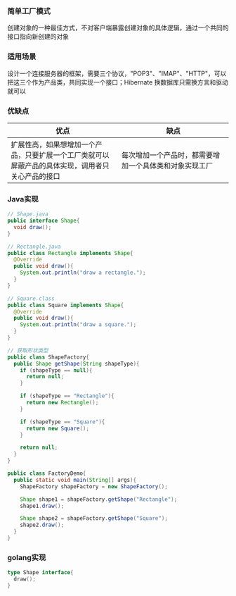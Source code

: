 ### 简单工厂模式
创建对象的一种最佳方式，不对客户端暴露创建对象的具体逻辑，通过一个共同的接口指向新创建的对象

### 适用场景
设计一个连接服务器的框架，需要三个协议，"POP3"、"IMAP"、"HTTP"，可以把这三个作为产品类，共同实现一个接口；Hibernate 换数据库只需换方言和驱动就可以

### 优缺点
优点| 缺点
-|-
扩展性高，如果想增加一个产品，只要扩展一个工厂类就可以</br>屏蔽产品的具体实现，调用者只关心产品的接口 | 每次增加一个产品时，都需要增加一个具体类和对象实现工厂

### Java实现

```Java
// Shape.java
public interface Shape{
  void draw();
}
```

```Java
// Rectangle.java
public class Rectangle implements Shape{
  @Override
  public void draw(){
    System.out.println("draw a rectangle.");
  }
}
```

```Java
// Square.class
public class Square implements Shape{
  @Override
  public void draw(){
    System.out.println("draw a square.");
  }
}
```

```Java
// 获取形状类型
public class ShapeFactory{
  public Shape getShape(String shapeType){
    if (shapeType == null){
      return null;
    }

    if (shapeType == "Rectangle"){
      return new Rectangle();
    }

    if (shapeType == "Square"){
      return new Square();
    }

    return null;
  }
}

```

```Java
public class FactoryDemo{
  public static void main(String[] args){
    ShapeFactory shapeFactory = new ShapeFactory();

    Shape shape1 = shapeFactory.getShape("Rectangle");
    shape1.draw();

    Shape shape2 = shapeFactory.getShape("Square");
    shape2.draw();
  }
}
```

### golang实现

```go
type Shape interface{
  draw();
}
```
